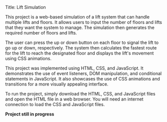 Title: Lift Simulation

This project is a web-based simulation of a lift system that can handle multiple lifts and floors. It allows users to input the number of floors and lifts that they want the system to manage. The simulation then generates the required number of floors and lifts.

The user can press the up or down button on each floor to signal the lift to go up or down, respectively. The system then calculates the fastest route for the lift to reach the designated floor and displays the lift's movement using CSS animations.

This project was implemented using HTML, CSS, and JavaScript. It demonstrates the use of event listeners, DOM manipulation, and conditional statements in JavaScript. It also showcases the use of CSS animations and transitions for a more visually appealing interface.

To run the project, simply download the HTML, CSS, and JavaScript files and open the HTML file in a web browser. You will need an internet connection to load the CSS and JavaScript files.

**Project still in progress**